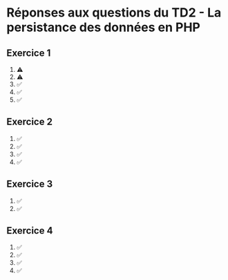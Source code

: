# Réponses aux questions du TD2 - La persistance des données en PHP

## Exercice 1
1. ⚠️
2. ⚠️
3. ✅
4. ✅
5. ✅

## Exercice 2
1. ✅
2. ✅
3. ✅
4. ✅

## Exercice 3
1. ✅
2. ✅

## Exercice 4
1. ✅
2. ✅
3. ✅
4. ✅
